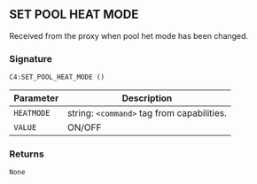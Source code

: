 ## SET POOL HEAT MODE

Received from the proxy when pool het mode has been changed.


### Signature

`C4:SET_POOL_HEAT_MODE ()`


| Parameter | Description |
| --- | --- |
| `HEATMODE` | string: `<command>` tag from capabilities. |
| `VALUE` | ON/OFF |


### Returns

`None`
